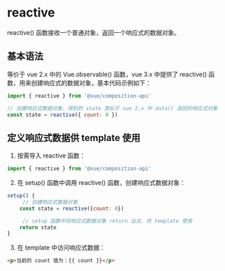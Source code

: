 # reactive

reactive() 函数接收一个普通对象，返回一个响应式的数据对象。

## 基本语法

等价于 vue 2.x 中的 Vue.observable() 函数，vue 3.x 中提供了 reactive() 函数，用来创建响应式的数据对象，基本代码示例如下：

```js
import { reactive } from '@vue/composition-api'

// 创建响应式数据对象，得到的 state 类似于 vue 2.x 中 data() 返回的响应式对象
const state = reactive({ count: 0 })
```

## 定义响应式数据供 template 使用

1. 按需导入 reactive 函数：

```js
import { reactive } from '@vue/composition-api'
```

2. 在 setup() 函数中调用 reactive() 函数，创建响应式数据对象：

```js
setup() {
     // 创建响应式数据对象
    const state = reactive({count: 0})

     // setup 函数中将响应式数据对象 return 出去，供 template 使用
    return state
}
```

3. 在 template 中访问响应式数据：

```html
<p>当前的 count 值为：{{ count }}</p>
```
